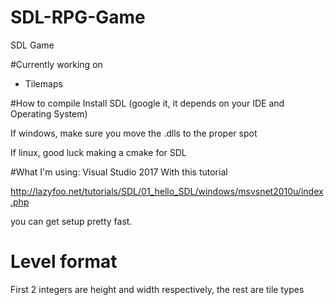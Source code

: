 # SDL-RPG-Game
SDL Game

#Currently working on
- Tilemaps

#How to compile
Install SDL (google it, it depends on your IDE and Operating System)

If windows, make sure you move the .dlls to the proper spot

If linux, good luck making a cmake for SDL

#What I'm using: Visual Studio 2017 
With this tutorial

http://lazyfoo.net/tutorials/SDL/01_hello_SDL/windows/msvsnet2010u/index.php 

you can get setup pretty fast.

# Level format
First 2 integers are height and width respectively, the rest are tile types

